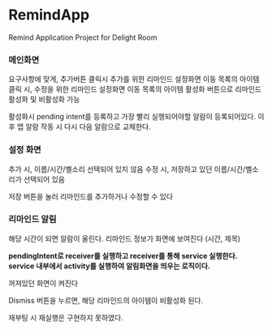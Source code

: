 # RemindApp
Remind Application Project for Delight Room

### 메인화면
요구사항에 맞게, 추가버튼 클릭시 추가를 위한 리마인드 설정화면 이동
목록의 아이템 클릭 시, 수정을 위한 리마인드 설정화면 이동
목록의 아이템 활성화 버튼으로 리마인드 활성화 및 비활성화 가능

활성화시 pending intent를 등록하고 가장 빨리 실행되어야할 알람이 등록되어있다.
이후 앱 알람 작동 시 다시 다음 알람으로 교체한다.

### 설정 화면
추가 시, 이름/시간/벨소리 선택되어 있지 않음
수정 시, 저장하고 있던 이름/시간/벨소리가 선택되어 있음

저장 버튼을 눌러 리마인드를 추가하거나 수정할 수 있다

### 리마인드 알림
해당 시간이 되면 알람이 울린다.
리마인드 정보가 화면에 보여진다 (시간, 제목)

**pendingIntent로 receiver를 실행하고 receiver를 통해 service 실행한다. service 내부에서 activity를 실행하여 알림화면을 띄우는 로직이다.**

꺼져있던 화면이 켜진다

Dismiss 버튼을 누르면, 해당 리마인드의 아이템이 비활성화 된다.

재부팅 시 재실행은 구현하지 못하였다.